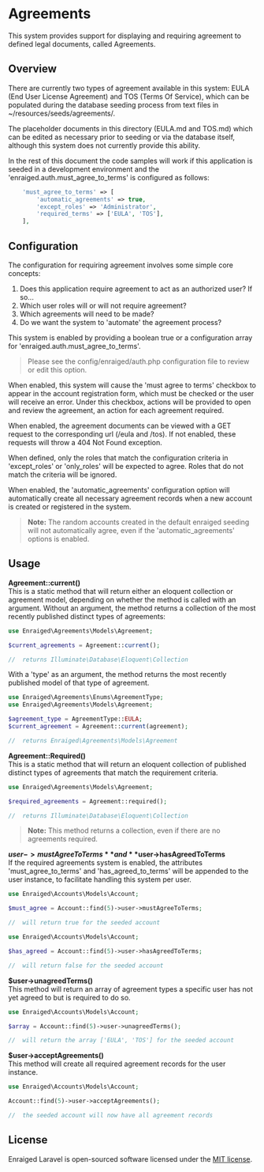 # Agreements

This system provides support for displaying and requiring agreement to defined legal documents, called Agreements.

## Overview

There are currently two types of agreement available in this system: EULA (End User License Agreement) and TOS (Terms Of
Service), which can be populated during the database seeding process from text files in ~/resources/seeds/agreements/.

The placeholder documents in this directory (EULA.md and TOS.md) which can be edited as necessary prior to seeding or
via the database itself, although this system does not currently provide this ability.

In the rest of this document the code samples will work if this application is seeded in a development environment and
the 'enraiged.auth.must_agree_to_terms' is configured as follows:

```php
    'must_agree_to_terms' => [
        'automatic_agreements' => true,
        'except_roles' => 'Administrator',
        'required_terms' => ['EULA', 'TOS'],
    ],
```

## Configuration

The configuration for requiring agreement involves some simple core concepts:

1. Does this application require agreement to act as an authorized user? If so...
2. Which user roles will or will not require agreement?
3. Which agreements will need to be made?
4. Do we want the system to 'automate' the agreement process?

This system is enabled by providing a boolean true or a configuration array for 'enraiged.auth.must_agree_to_terms'.

> Please see the config/enraiged/auth.php configuration file to review or edit this option.

When enabled, this system will cause the 'must agree to terms' checkbox to appear in the account registration form,
which must be checked or the user will receive an error. Under this checkbox, actions will be provided to open and
review the agreement, an action for each agreement required.

When enabled, the agreement documents can be viewed with a GET request to the corresponding url (/eula and /tos). If not
enabled, these requests will throw a 404 Not Found exception.

When defined, only the roles that match the configuration criteria in 'except_roles' or 'only_roles' will be expected to
agree. Roles that do not match the criteria will be ignored.

When enabled, the 'automatic_agreements' configuration option will automatically create all necessary agreement records
when a new account is created or registered in the system.

> **Note:** The random accounts created in the default enraiged seeding will not automatically agree, even if the
'automatic_agreements' options is enabled.


## Usage

**Agreement::current()**  
This is a static method that will return either an eloquent collection or agreement model, depending on whether the
method is called with an argument. Without an argument, the method returns a collection of the most recently published
distinct types of agreements:

```php
use Enraiged\Agreements\Models\Agreement;

$current_agreements = Agreement::current();

//  returns Illuminate\Database\Eloquent\Collection
```

With a 'type' as an argument, the method returns the most recently published model of that type of agreement.

```php
use Enraiged\Agreements\Enums\AgreementType;
use Enraiged\Agreements\Models\Agreement;

$agreement_type = AgreementType::EULA;
$current_agreement = Agreement::current(agreement);

//  returns Enraiged\Agreements\Models\Agreement
```


**Agreement::Required()**  
This is a static method that will return an eloquent collection of published distinct types of agreements that match the
requirement criteria.

```php
use Enraiged\Agreements\Models\Agreement;

$required_agreements = Agreement::required();

//  returns Illuminate\Database\Eloquent\Collection
```

> **Note:** This method returns a collection, even if there are no agreements required.


**$user->mustAgreeToTerms** and **$user->hasAgreedToTerms**  
If the required agreements system is enabled, the attributes 'must_agree_to_terms' and 'has_agreed_to_terms' will be 
appended to the user instance, to facilitate handling this system per user.

```php
use Enraiged\Accounts\Models\Account;

$must_agree = Account::find(5)->user->mustAgreeToTerms;

//  will return true for the seeded account
```

```php
use Enraiged\Accounts\Models\Account;

$has_agreed = Account::find(5)->user->hasAgreedToTerms;

//  will return false for the seeded account
```


**$user->unagreedTerms()**  
This method will return an array of agreement types a specific user has not yet agreed to but is required to do so.

```php
use Enraiged\Accounts\Models\Account;

$array = Account::find(5)->user->unagreedTerms();

//  will return the array ['EULA', 'TOS'] for the seeded account
```


**$user->acceptAgreements()**  
This method will create all required agreement records for the user instance.

```php
use Enraiged\Accounts\Models\Account;

Account::find(5)->user->acceptAgreements();

//  the seeded account will now have all agreement records
```


## License

Enraiged Laravel is open-sourced software licensed under the [MIT license](https://opensource.org/licenses/MIT).

